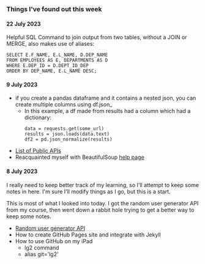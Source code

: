 ### Things I've found out this week
#### 22 July 2023
Helpful SQL Command to join output from two tables, without a JOIN or MERGE, also makes use of aliases:
```
SELECT E.F_NAME, E.L_NAME, D.DEP_NAME  
FROM EMPLOYEES AS E, DEPARTMENTS AS D 
WHERE E.DEP_ID = D.DEPT_ID_DEP
ORDER BY DEP_NAME, E.L_NAME DESC;
```

#### 9 July 2023
- if you create a pandas dataframe and it contains a nested json, you can create 
  multiple columns using df.json_
  - In this example, a df made from results had a column which had a dictionary:
    ```
    data = requests.get(some_url)
    results = json.loads(data.text)
    df2 = pd.json_normalize(results)
    ```
- [List of Public APIs](https://github.com/public-apis/public-apis)
- Reacquainted myself with BeautifulSoup [help page](https://www.crummy.com/software/BeautifulSoup/bs4/doc/)


#### 8 July 2023

I really need to keep better track of my learning, so I'll attempt to keep some notes in here.  I'm sure I'll modify things as I go, but this is a start.

This is most of what I looked into today.  I got the random user generator API from my course, then went down a rabbit hole trying to get a better way to keep some notes.

-  [Random user generator API](https://randomuser.me/)
- How to create GitHub Pages site and integrate with Jekyll
- How to use GitHub on my iPad 
  - lg2 command
  - alias git='lg2'


